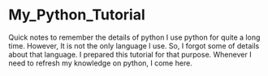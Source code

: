 # My_Python_Tutorial
Quick notes to remember the details of python
I use python for quite a long time. However, It is not the only language I use. So, I forgot some of details about that language. I prepared this tutorial for that purpose. Whenever I need to refresh my knowledge on python, I come here.
